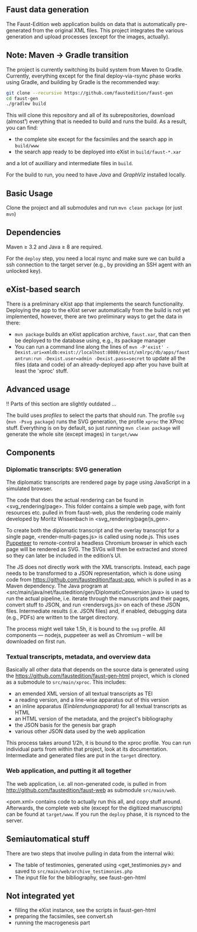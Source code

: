 ## Faust data generation

The Faust-Edition web application builds on data that is automatically pre-generated from the original XML files. This project integrates the various generation and upload processes (except for the images, actually).

## Note: Maven → Gradle transition

The project is currently switching its build system from Maven to Gradle. Currently, everything except for the final deploy-via-rsync phase works using Gradle, and building by Gradle is the recommended way:

```bash
git clone --recursive https://github.com/faustedition/faust-gen
cd faust-gen
./gradlew build
```

This will clone this repository and all of its subrepositories, download (almost¹) everything that is needed to build and runs the build. As a result, you can find:

* the complete site except for the facsimiles and the search app in `build/www`
* the search app ready to be deployed into eXist in `build/faust-*.xar`

and a lot of auxilliary and intermediate files in `build`.

For the build to run, you need to have _Java_ and _GraphViz_ installed locally. 


## Basic Usage

Clone the project and all submodules and run `mvn clean package` (or just `mvn`)

## Dependencies

Maven ≥ 3.2 and Java ≥ 8 are required. 

For the `deploy` step, you need a local rsync and make sure we can build a ssh connection to the target server (e.g., by providing an SSH agent with an unlocked key).

## eXist-based search

There is a preliminary eXist app that implements the search functionality. Deploying the app to the eXist server automatically from the build is not yet implemented, however, there are two preliminary ways to get the data in there:

* `mvn package` builds an eXist application archive, `faust.xar`, that can then be deployed to the database using, e.g., its package manager
* You can run a command line along the lines of `mvn -P'exist' -Dexist.uri=xmldb:exist://localhost:8080/exist/xmlrpc/db/apps/faust antrun:run -Dexist.user=admin -Dexist.pass=secret` to update all the files (data and code) of an already-deployed app after you have built at least the 'xproc' stuff.

## Advanced usage

!! Parts of this section are slightly outdated …

The build uses _profiles_ to select the parts that should run. The profile `svg` (`mvn -Psvg package`) runs the SVG generation, the profile `xproc` the XProc stuff. Everything is on by default, so just running `mvn clean package` will generate the whole site (except images) in `target/www`

## Components

### Diplomatic transcripts: SVG generation

The diplomatic transcripts are rendered page by page using JavaScript in a simulated browser. 

The code that does the actual rendering can be found in <svg_rendering/page>. This folder contains a simple web page, with font resources etc. pulled in from faust-web, plus the rendering code mainly developed by Moritz Wissenbach in <svg_rendering/page/js_gen>. 

To create both the diplomatic transcript and the overlay transcript for a single page, <render-multi-pages.js> is called using node.js. This uses [Puppeteer](https://pptr.dev/) to remote-control a headless Chromium browser in which each page will be rendered as SVG. The SVGs will then be extracted and stored so they can later be included in the edition’s UI.

The JS does not directly work with the XML transcripts. Instead, each page needs to be transformed to a JSON representation, which is done using code from https://github.com/faustedition/faust-app, which is pulled in as a Maven dependency. The Java program at <src/main/java/net/faustedition/gen/DiplomaticConversion.java> is used to run the actual pipeline, i.e. iterate through the manuscripts and their pages, convert stuff to JSON, and run <rendersvgs.js> on each of these JSON files. Intermediate results (i.e. JSON files) and, if enabled, debugging data (e.g., PDFs) are written to the target directory.

The process might well take 1.5h, it is bound to the `svg` profile. All components — nodejs, puppeteer as well as Chromium – will be downloaded on first run.

### Textual transcripts, metadata, and overview data

Basically all other data that depends on the source data is generated using the https://github.com/faustedition/faust-gen-html project, which is cloned as a submodule to `src/main/xproc`. This includes:

* an emended XML version of all textual transcripts as TEI
* a reading version, and a line-wise apparatus out of this version
* an inline apparatus _(Einblendungsapparat)_ for all textual transcripts as HTML
* an HTML version of the metadata, and the project's bibliography
* the JSON basis for the genesis bar graph
* various other JSON data used by the web application

This process takes around 1/2h, it is bound to the xproc profile. You can run individual parts from within that project, look at its documentation. Intermediate and generated files are put in the `target` directory.

### Web application, and putting it all together

The web application, i.e. all non-generated code, is pulled in from http://github.com/faustedition/faust-web as submodule `src/main/web`. 

<pom.xml> contains code to actually run this all, and copy stuff around. Afterwards, the complete web site (except for the digitized manuscripts) can be found at `target/www`. If you run the `deploy` phase, it is rsynced to the server.

## Semiautomatical stuff

There are two steps that involve pulling in data from the internal wiki:

* The table of testimonies, generated using <get_testimonies.py> and saved to `src/main/web/archive_testimonies.php`
* The input file for the bibliography, see faust-gen-html

## Not integrated yet

* filling the eXist instance, see the scripts in faust-gen-html
* preparing the facsimiles, see convert.sh 
* running the macrogenesis part
